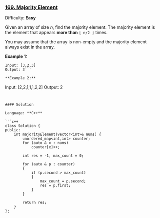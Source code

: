 ### [169\. Majority Element](https://leetcode.com/problems/majority-element/)

Difficulty: **Easy**


Given an array of size _n_, find the majority element. The majority element is the element that appears **more than** `⌊ n/2 ⌋` times.

You may assume that the array is non-empty and the majority element always exist in the array.

**Example 1:**

```
Input: [3,2,3]
Output: 3```

**Example 2:**

```
Input: [2,2,1,1,1,2,2]
Output: 2
```


#### Solution

Language: **C++**

```c++
class Solution {
public:
    int majorityElement(vector<int>& nums) {
        unordered_map<int,int> counter;
        for (auto & x : nums)
            counter[x]++;
        
        int res = -1, max_count = 0;
        
        for (auto & p : counter)
        {
            if (p.second > max_count)
            {
                max_count = p.second;
                res = p.first;
            }
        }
        
        return res;
    }
};
```
